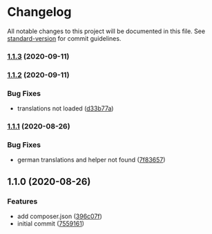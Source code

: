 # Changelog

All notable changes to this project will be documented in this file. See [standard-version](https://github.com/conventional-changelog/standard-version) for commit guidelines.

### [1.1.3](https://github.com/huettig-rompf-marketing/wordpress-snippets-plugin/compare/v1.1.2...v1.1.3) (2020-09-11)

### [1.1.2](https://github.com/huettig-rompf-marketing/wordpress-snippets-plugin/compare/v1.1.1...v1.1.2) (2020-09-11)


### Bug Fixes

* translations not loaded ([d33b77a](https://github.com/huettig-rompf-marketing/wordpress-snippets-plugin/commit/d33b77a0120f60fc6381c6919889978d25cb526f))

### [1.1.1](https://github.com/huettig-rompf-marketing/wordpress-snippets-plugin/compare/v1.1.0...v1.1.1) (2020-08-26)


### Bug Fixes

* german translations and helper not found ([7f83657](https://github.com/huettig-rompf-marketing/wordpress-snippets-plugin/commit/7f836570e6412da8817815b078c2f204405a3a5f))

## 1.1.0 (2020-08-26)


### Features

* add composer.json ([396c07f](https://github.com/huettig-rompf-marketing/wordpress-snippets-plugin/commit/396c07f29f3891cc65d0d4915f5b09a8a43d132f))
* initial commit ([7559161](https://github.com/huettig-rompf-marketing/wordpress-snippets-plugin/commit/75591616d787ed9fd275581bc1ad6fab9be779a3))
